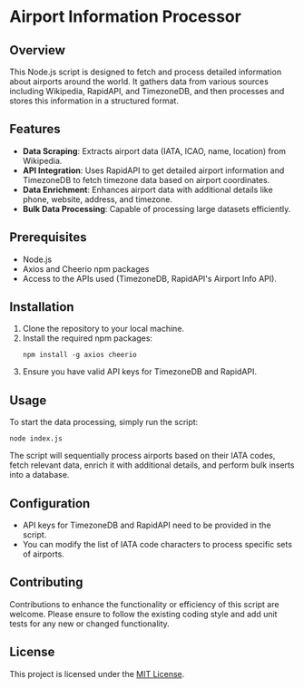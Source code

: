 # Airport Information Processor

## Overview

This Node.js script is designed to fetch and process detailed information about airports around the world. It gathers data from various sources including Wikipedia, RapidAPI, and TimezoneDB, and then processes and stores this information in a structured format.

## Features

- **Data Scraping**: Extracts airport data (IATA, ICAO, name, location) from Wikipedia.
- **API Integration**: Uses RapidAPI to get detailed airport information and TimezoneDB to fetch timezone data based on airport coordinates.
- **Data Enrichment**: Enhances airport data with additional details like phone, website, address, and timezone.
- **Bulk Data Processing**: Capable of processing large datasets efficiently.

## Prerequisites

- Node.js
- Axios and Cheerio npm packages
- Access to the APIs used (TimezoneDB, RapidAPI's Airport Info API).

## Installation

1. Clone the repository to your local machine.
2. Install the required npm packages:
   ```
   npm install -g axios cheerio
   ```
3. Ensure you have valid API keys for TimezoneDB and RapidAPI.

## Usage

To start the data processing, simply run the script:

```
node index.js
```

The script will sequentially process airports based on their IATA codes, fetch relevant data, enrich it with additional details, and perform bulk inserts into a database.

## Configuration

- API keys for TimezoneDB and RapidAPI need to be provided in the script.
- You can modify the list of IATA code characters to process specific sets of airports.

## Contributing

Contributions to enhance the functionality or efficiency of this script are welcome. Please ensure to follow the existing coding style and add unit tests for any new or changed functionality.

## License

This project is licensed under the [MIT License](LICENSE).